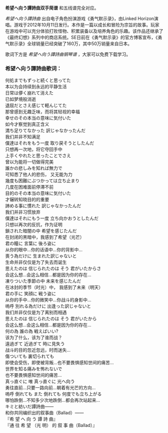 

**希望へ向う譚詩曲双手简谱** 和五线谱完全对应。

_希望へ向う譚詩曲_ 出自电子角色扮演游戏《勇气默示录》，由Linked
Horizon演唱。游戏于2012年10月11日发行。本作是一篇以成长和冒险为宗旨的故事。玩家在游戏中可以充分体验打败怪物、积累装备以及培养角色的乐趣。该作品还继承了《最终幻想》系列中的商店系统。SE日前在《勇气默示录》的官方博客宣布，《勇气默示录》全球销量已经突破了160万，其中50万销量来自日本。

歌词下方是 _希望へ向う譚詩曲钢琴谱_ ，大家可以免费下载学习。

### 希望へ向う譚詩曲歌词：

何処までもずっと続くと思ってた  
本以为会持续到永远的平静生活  
日常は儚く崩れて消えた  
已如梦境般消逝  
退屈だとさえ感じて軽んじてた  
那曾感到无趣乏味，而将其轻视的幸福  
幸せのその本当の意味に気付いた  
如今才察觉到真正含义  
満ち足りてなかった 訳じゃなかったんだ  
我们并非不知满足  
僕達はそれをもう一度 取り戻そうとしたんだ  
只想再一次地，将它夺回手中  
上手くやれたと思ったことでさえ  
曾以为能将一切做得完美  
誰かの悲しみを知れば無力で  
可知悉了他人的悲伤， 又无能为力  
幾度も困難にぶつかっては立ち止まり  
几度在困难面前停滞不前  
目的のその本当の意味に気付いた  
才辗转知晓目的的重要  
諦める事に慣れた 訳じゃなかったんだ  
我们并非习惯放弃  
僕達はそれにもう一度 立ち向かおうとしたんだ  
只想以再次的反抗，作为证明  
鎖された暗闇の中 希望を感じたんだ  
在封闭的黑暗中，我感到了希望（光芒）  
君の瞳に 言葉に 後ろ姿に  
从你的眼中…你的话语中…你的背影中…  
喪う為だけに 生まれた訳じゃないと  
生命并非仅仅是为了失去而诞生  
思えたのは 信じられたのは そう 君がいたからさ  
会这么想…会这么相信…都是因为你的存在…  
凍りついた季節の中 未来を感じたんだ  
在冰封的季节（时光）中， 我感到了未来（明天）  
君の手に 笑顔に 戦う姿に  
从你的手中…你的微笑中…你战斗的身影中…  
嗚呼 別れる為だけに 出逢った訳じゃないと  
我们并非仅仅是为了离别而相遇  
思えたのは 信じられたのは そう 君がいたから  
会这么想…会这么相信…都是因为你的存在…  
何の為 誰の為 戦えばいい?  
该为了什么，该为了谁而战？  
遠過ぎて 近過ぎて 時に見失う  
战斗的目的忽近忽远，时而迷失…  
傷ついても 裏切られても  
即使会受伤，即使被背叛…也不要畏惧感知世间的痛苦…  
世界を知る痛みを怖れないで  
也不要畏惧感知世间的痛苦…  
真っ直ぐに 唯 真っ直ぐに 光へ向う  
勇往直前…只要一路向前…朝着有光芒的方向…  
嗚呼 倒れても また 倒れても 何度でも立ち上がる  
哪怕跌倒…不知多少次地跌倒…都会再次站起来…  
キミと紡いだ譚詩曲――  
和你共同编织出的叙事曲（Ballad）——  
『希 望 へ 向 う 譚 詩 曲』  
『通 往 希 望 （光 明） 的 叙 事 曲（Ballad）』

